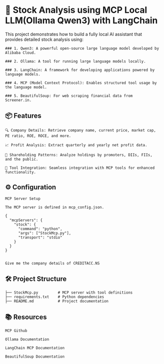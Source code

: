 # 🧠 Stock Analysis using MCP Local LLM(Ollama Qwen3) with LangChain

This project demonstrates how to build a fully local AI assistant that provides detailed stock analysis using:

    ### 1. Qwen3: A powerful open-source large language model developed by Alibaba Cloud.

    ### 2. Ollama: A tool for running large language models locally.

    ### 3. LangChain: A framework for developing applications powered by language models.

    ### 4. MCP (Model Context Protocol): Enables structured tool usage by the language model.

    ### 5. BeautifulSoup: For web scraping financial data from Screener.in.


## 📦 Features

    🔍 Company Details: Retrieve company name, current price, market cap, PE ratio, ROE, ROCE, and more.

    📈 Profit Analysis: Extract quarterly and yearly net profit data.

    👥 Shareholding Patterns: Analyze holdings by promoters, DIIs, FIIs, and the public.

    🔧 Tool Integration: Seamless integration with MCP tools for enhanced functionality.


## ⚙️ Configuration
    MCP Server Setup
    
    The MCP server is defined in mcp_config.json.

    {
      "mcpServers": {
        "stock": {
          "command": "python",
          "args": ["StockMcp.py"],
          "transport": "stdio"
        }
      }
    }
    
    
    Give me the company details of CREDITACC.NS

## 🛠️ Project Structure

    ├── StockMcp.py         # MCP server with tool definitions
    ├── requirements.txt    # Python dependencies
    ├── README.md           # Project documentation

## 📚 Resources

    MCP Github

    Ollama Documentation

    LangChain MCP Documentation

    BeautifulSoup Documentation

